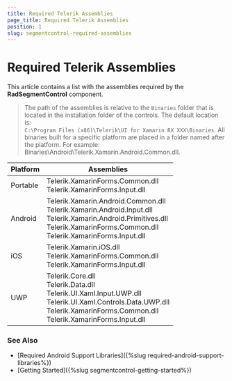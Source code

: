 ```yaml
---
title: Required Telerik Assemblies
page_title: Required Telerik Assemblies
position: 1
slug: segmentcontrol-required-assemblies
---
```


# Required Telerik Assemblies

This article contains a list with the assemblies required by the **RadSegmentControl** component.

> The path of the assemblies is relative to the `Binaries` folder that is located in the installation folder of the controls. The default location is:  
> `C:\Program Files (x86)\Telerik\UI for Xamarin RX XXX\Binaries`.
> All binaries built for a specific platform are placed in a folder named after the platform. For example: Binaries\Android\Telerik.Xamarin.Android.Common.dll.

| Platform | Assemblies |
| -------- | ---------- |
| Portable | Telerik.XamarinForms.Common.dll<br/>Telerik.XamarinForms.Input.dll |
| Android  | Telerik.Xamarin.Android.Common.dll<br/>Telerik.Xamarin.Android.Input.dll<br/>Telerik.Xamarin.Android.Primitives.dll<br/>Telerik.XamarinForms.Common.dll<br/>Telerik.XamarinForms.Input.dll |
| iOS      | Telerik.Xamarin.iOS.dll<br/>Telerik.XamarinForms.Common.dll<br/>Telerik.XamarinForms.Input.dll |
| UWP      | Telerik.Core.dll<br/>Telerik.Data.dll<br/>Telerik.UI.Xaml.Input.UWP.dll<br/>Telerik.UI.Xaml.Controls.Data.UWP.dll<br/>Telerik.XamarinForms.Common.dll<br/>Telerik.XamarinForms.Input.dll<br/>|

### See Also

- [Required Android Support Libraries]({%slug required-android-support-libraries%})
- [Getting Started]({%slug segmentcontrol-getting-started%})